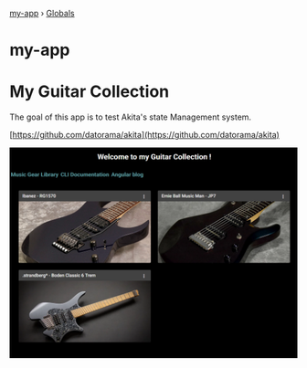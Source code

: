[my-app](README.md) › [Globals](globals.md)

# my-app

# My Guitar Collection

The goal of this app is to test Akita's state Management system.

[https://github.com/datorama/akita](https://github.com/datorama/akita)

![site screenshot](./site_screen.PNG 'Site screenshot')
